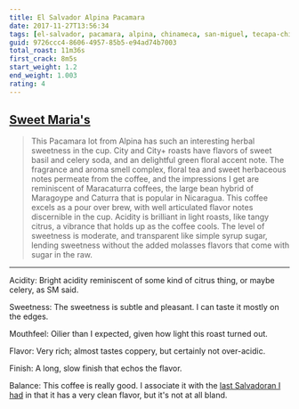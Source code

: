 ```yaml
---
title: El Salvador Alpina Pacamara
date: 2017-11-27T13:56:34
tags: [el-salvador, pacamara, alpina, chinameca, san-miguel, tecapa-chinameca ]
guid: 9726ccc4-8606-4957-85b5-e94ad74b7003
total_roast: 11m36s
first_crack: 8m5s
start_weight: 1.2
end_weight: 1.003
rating: 4
---
```


## [Sweet Maria's][sm]

[sm]: https://web.archive.org/web/20171110224449/https://www.sweetmarias.com/product/el-salvador-alpina-pacamara

> This Pacamara lot from Alpina has such an interesting herbal sweetness in the
> cup. City and City+ roasts have flavors of sweet basil and celery soda, and an
> delightful green floral accent note. The fragrance and aroma smell complex,
> floral tea and sweet herbaceous notes permeate from the coffee, and the
> impressions I get are reminiscent of Maracaturra coffees, the large bean
> hybrid of Maragoype and Caturra that is popular in Nicaragua. This coffee
> excels as a pour over brew, with well articulated flavor notes discernible in
> the cup. Acidity is brilliant in light roasts, like tangy citrus, a vibrance
> that holds up as the coffee cools. The level of sweetness is moderate, and
> transparent like simple syrup sugar, lending sweetness without the added
> molasses flavors that come with sugar in the raw.

---

Acidity: Bright acidity reminiscent of some kind of citrus thing, or maybe
celery, as SM said.

Sweetness: The sweetness is subtle and pleasant.  I can taste it mostly on the
edges.

Mouthfeel: Oilier than I expected, given how light this roast turned out.

Flavor: Very rich; almost tastes coppery, but certainly not over-acidic.

Finish: A long, slow finish that echos the flavor.

Balance: This coffee is really good.  I associate it with the [last Salvadoran I
had][last] in that it has a very clean flavor, but it's not at all bland.

[last]: /posts/2017-10-21/
